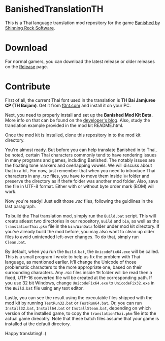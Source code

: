 BanishedTranslationTH
=====================

This is a Thai language translation mod repository for the game [Banished by Shinning Rock Software](http://www.shiningrocksoftware.com/).

Download
========
For normal gamers, you can download the latest release or older releases on the [Release](https://github.com/iAmMutun/BanishedTranslationTH/releases) page.

Contribute
==========
First of all, the current Thai font used in the translation is **TH Bai Jamjuree CP (TH Baijam)**. Get it from [f0nt.com](http://www.f0nt.com/release/13-free-fonts-from-sipa/) and install it on your PC.

Next, you need to properly install and set up the **Banished Mod Kit Beta**. More info on that can be found on the [developer's blog](http://www.shiningrocksoftware.com/2014-08-26-mod-kit-beta/). Also, study the translation example provided in the mod kit README.html.

Once the mod kit is installed, clone this repository in to the mod kit directory.

You're almost ready. But before you can help translate Banished in to Thai, be noted, certain Thai characters commonly tend to have rendering issues in many programs and games, including Banished. The notably issues are the floating tone markers and overlapping vowels. We will discuss about that in a bit. For now, just remember that when you need to introduce Thai characters in any *.rsc* files, you have to move them inside `TH` folder and preserve the directory as if the`TH` folder was another mod folder. Also, save the file in UTF-8 format. Either with or without byte order mark (BOM) will work.

Now you're ready! Just edit those *.rsc* files, following the guidlines in the last paragraph.

To build the Thai translation mod, simply run the `Build.bat` script. This will create atleast two directories in our repository, `Build` and `bin`, as well as the `translationThai.pkm` file in the `bin/WinData` folder under mod kit directory. If you've already build the mod before, you may also want to clean up older files to avoid unintended left-over changes. To do that, simply run `Clean.bat`.

By default, when you run the `Build.bat`, the `UnicodeFix64.exe` will be called. This is a small program I wrote to help us fix the problem with Thai language, as mentioned earlier. It'll change the Unicode of those problematic characters to the more appropriate one, based on their surrounding characters. Any *.rsc* files inside `TH` folder will be read then a fixed, UTF-16 converted file will be created at the corresponding path. If you use 32 bit Windows, change `UnicodeFix64.exe` to `UnicodeFix32.exe` in the `Build.bat` file using any text editor.

Lastly, you can see the result using the executable files shipped with the mod kit by running `TestRun32.bat` or `TestRun64.bat`. Or, you can run `Install32.bat`, `Install64.bat` or `InstallSteam.bat`, depending on which version of the installed game, to copy the `translationThai.pkm` file into the actual game direcotry. Note that these batch files assume that your game is installed at the default directory.

Happy translating! :)
